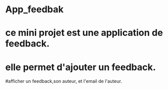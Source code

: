 # App_feedbak
# ce mini projet est une application de feedback.
# elle permet d'ajouter un feedback.
#afficher un feedback,son auteur, et l'email de l'auteur.
